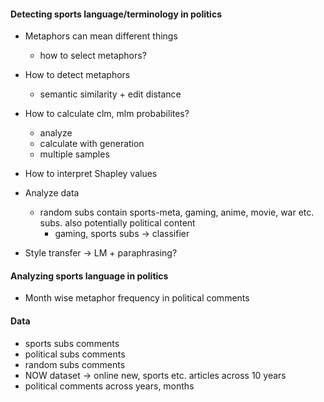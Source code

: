 #### Detecting sports language/terminology in politics

- Metaphors can mean different things
    - how to select metaphors?

- How to detect metaphors
    - semantic similarity + edit distance

- How to calculate clm, mlm probabilites?
    - analyze
    - calculate with generation
    - multiple samples

- How to interpret Shapley values

- Analyze data 
    - random subs contain sports-meta, gaming, anime, movie, war etc. subs. also potentially political content
        - gaming, sports subs -> classifier

- Style transfer -> LM + paraphrasing?


#### Analyzing sports language in politics

- Month wise metaphor frequency in political comments


#### Data

- sports subs comments
- political subs comments
- random subs comments
- NOW dataset -> online new, sports etc. articles across 10 years
- political comments across years, months